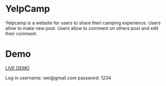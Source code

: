 # YelpCamp
Yelpcamp is a website for users to share theri camping experience.  Users allow to make new post.  Users allow to comment on others post and edit their comment.  

# Demo
<a href="https://safe-fortress-96768.herokuapp.com/" >LIVE DEMO </a>
<p>Log in username: wei@gmail.com  password: 1234</p>


